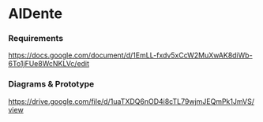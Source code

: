 # AlDente

### Requirements

https://docs.google.com/document/d/1EmLL-fxdv5xCcW2MuXwAK8diWb-6To1jFUe8WcNKLVc/edit

### Diagrams & Prototype

https://drive.google.com/file/d/1uaTXDQ6nOD4i8cTL79wjmJEQmPk1JmVS/view
